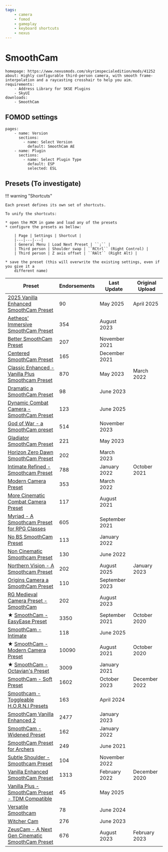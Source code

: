 ```yaml
---
tags:
    - camera
    - fomod
    - gameplay
    - keyboard shortcuts
    - nexus
---
```


# SmoothCam

```project_info
homepage: https://www.nexusmods.com/skyrimspecialedition/mods/41252
about: Highly configurable third-person camera, with smooth frame-interpolation and a raycasting crosshair to help you aim.
requirements:
    - Address Library for SKSE Plugins
    - SkyUI
downloads:
    - SmoothCam
```

## FOMOD settings

```fomod_settings
pages:
    - name: Version
      sections:
        - name: Select Version
          default: SmoothCam AE
    - name: Plugin
      sections:
        - name: Select Plugin Type
          default: ESP
          selected: ESL
```

## Presets (To investigate)

!!! warning "Shortcuts"

    Each preset defines its own set of shortcuts.

    To unify the shortcuts:

    * open the MCM in game and load any of the presets
    * configure the presets as bellow:

        | Page | Settings | Shortcut |
        |---|---|---|
        | General Menu | Load Next Preset | ``;`` |
        | Third person | Shoulder swap | ``RCtrl`` (Right Control) |
        | Third person | Z axis offset | ``RAlt`` (Right Alt) |

    * save the preset (this will overwrite the existing settings, even if you give it a
        different name)

| Preset | Endorsements | Last Update | Original Upload |
|---|---|---|---|
| [2025 Vanilla Enhanced SmoothCam Preset](https://www.nexusmods.com/skyrimspecialedition/mods/148561) | 90 | May 2025 | April 2025 |
| [Aetheos' Immersive SmoothCam Preset](https://www.nexusmods.com/skyrimspecialedition/mods/97730) | 354 | August 2023 ||
| [Better SmoothCam Preset](https://www.nexusmods.com/skyrimspecialedition/mods/58614) | 207 | November 2021 ||
| [Centered SmoothCam Preset](https://www.nexusmods.com/skyrimspecialedition/mods/60290) | 165 | December 2021 ||
| [Classic Enhanced - Vanilla Plus Smoothcam Preset](https://www.nexusmods.com/skyrimspecialedition/mods/65521) | 870 | May 2023 | March 2022 |
| [Dramatic a SmoothCam Preset](https://www.nexusmods.com/skyrimspecialedition/mods/93081) | 98 | June 2023 ||
| [Dynamic Combat Camera - SmoothCam Preset](https://www.nexusmods.com/skyrimspecialedition/mods/153199) | 123 | June 2025 ||
| [God of War - a SmoothCam preset](https://www.nexusmods.com/skyrimspecialedition/mods/104463) | 514 | November 2023 |
| [Gladiator SmoothCam Preset](https://www.nexusmods.com/skyrimspecialedition/mods/91562) | 221 | May 2023 ||
| [Horizon Zero Dawn SmoothCam Preset](https://www.nexusmods.com/skyrimspecialedition/mods/87022) | 202 | March 2023 |
| [Intimate Refined - Smoothcam Preset](https://www.nexusmods.com/skyrimspecialedition/mods/57436) | 788 | January 2022 | October 2021 |
| [Modern Camera Preset](https://www.nexusmods.com/skyrimspecialedition/mods/65085) | 353 |March 2022 ||
| [More Cinematic Combat Camera Preset](https://www.nexusmods.com/skyrimspecialedition/mods/54496) | 117 | August 2021 ||
| [Myriad - A Smoothcam Preset for RPG Classes](https://www.nexusmods.com/skyrimspecialedition/mods/55408) | 605 | September 2021 ||
| [No BS SmoothCam Preset](https://www.nexusmods.com/skyrimspecialedition/mods/62041) | 113 | January 2022 ||
| [Non Cinematic Smoothcam Preset](https://www.nexusmods.com/skyrimspecialedition/mods/68688) | 130 | June 2022 ||
| [Northern Vision - A Smoothcam Preset](https://www.nexusmods.com/skyrimspecialedition/mods/82581) | 202 | August 2025 | January 2023 |
| [Origins Camera a SmoothCam Preset](https://www.nexusmods.com/skyrimspecialedition/mods/100133) | 110 | September 2023 ||
| [RG Medieval Camera Preset - SmoothCam](https://www.nexusmods.com/skyrimspecialedition/mods/98574) | 202 | August 2023 ||
| ★ [SmoothCam - EasyEase Preset](https://www.nexusmods.com/skyrimspecialedition/mods/41395) | 3350 | September 2021 | October 2020 |
| [SmoothCam - Intimate](https://www.nexusmods.com/skyrimspecialedition/mods/152618) | 118 | June 2025 ||
| ★ [SmoothCam - Modern Camera Preset](https://www.nexusmods.com/skyrimspecialedition/mods/41636) | 10090 | August 2021 | October 2020 |
| ★ [SmoothCam - Octavian's Preset](https://www.nexusmods.com/skyrimspecialedition/mods/43927) | 3009 | January 2021 ||
| [SmoothCam - Soft Preset](https://www.nexusmods.com/skyrimspecialedition/mods/81228) | 1602 | October 2023 | December 2022 |
| [Smoothcam - Toggleable H.O.R.N.I Presets](https://www.nexusmods.com/skyrimspecialedition/mods/117400) | 163 | April 2024 ||
| [SmoothCam Vanilla Enhanced 2](https://www.nexusmods.com/skyrimspecialedition/mods/82481) | 2477 | January 2023 ||
| [SmoothCam - Widened Preset](https://www.nexusmods.com/skyrimspecialedition/mods/61325) | 162 | January 2022 ||
| [SmoothCam Preset for Archers](https://www.nexusmods.com/skyrimspecialedition/mods/51549) | 249 | June 2021 ||
| [Subtle Shoulder - Smoothcam Preset](https://www.nexusmods.com/skyrimspecialedition/mods/78792) | 104 | November 2022 ||
| [Vanilla Enhanced SmoothCam Preset](https://www.nexusmods.com/skyrimspecialedition/mods/43092) | 1313 | February 2022 | December 2020 |
| [Vanilla Plus - SmoothCam Preset - TDM Compatible](https://www.nexusmods.com/skyrimspecialedition/mods/150441) | 45 | May 2025 ||
| [Versatile Smoothcam](https://www.nexusmods.com/skyrimspecialedition/mods/121198) | 78 | June 2024 ||
| [Witcher Cam](https://www.nexusmods.com/skyrimspecialedition/mods/92743) | 276 | June 2023 ||
| [ZeusCam - A Next Gen Cinematic SmoothCam Preset](https://www.nexusmods.com/skyrimspecialedition/mods/85183) | 676 | August 2023 | February 2023 |
